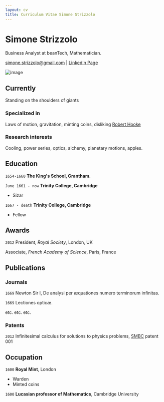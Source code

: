 ```yaml
---
layout: cv
title: Curriculum Vitae Simone Strizzolo
---
```

# Simone Strizzolo
Business Analyst at beanTech, Mathematician.

<div id="webaddress">
<a href="simone.strizzolo@gmail.com">simone.strizzolo@gmail.com</a>
| <a href="https://www.linkedin.com/in/simone-strizzolo-b2a122111">LinkedIn Page</a>
</div>

![image](https://github.com/SimoneStrizzolo/markdown-cv/assets/173720079/f91f49bd-f4b5-4b6d-b7be-716af2c2f92f)

## Currently

Standing on the shoulders of giants

### Specialized in

Laws of motion, gravitation, minting coins, disliking [Robert Hooke](http://en.wikipedia.org/wiki/Robert_Hooke)


### Research interests

Cooling, power series, optics, alchemy, planetary motions, apples.


## Education

`1654-1660`
__The King's School, Grantham.__

`June 1661 - now`
__Trinity College, Cambridge__

- Sizar

`1667 - death`
__Trinity College, Cambridge__

- Fellow



## Awards

`2012`
President, *Royal Society*, London, UK

Associate, *French Academy of Science*, Paris, France



## Publications

<!-- A list is also available [online](http://scholar.google.co.uk/citations?user=LTOTl0YAAAAJ) -->

### Journals

`1669`
Newton Sir I, De analysi per æquationes numero terminorum infinitas. 

`1669`
Lectiones opticæ.

etc. etc. etc.

### Patents

`2012`
Infinitesimal calculus for solutions to physics problems, [SMBC](http://www.techdirt.com/articles/20121011/09312820678/if-patents-had-been-around-time-newton.shtml) patent 001


## Occupation

`1600`
__Royal Mint__, London

- Warden
- Minted coins

`1600`
__Lucasian professor of Mathematics__, Cambridge University



<!-- ### Footer

Last updated: May 2013 -->


